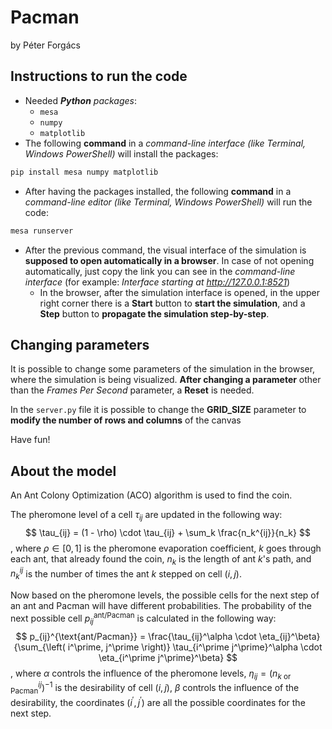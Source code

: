 # Pacman
by Péter Forgács

## Instructions to run the code

- Needed *__Python__ packages*:
    - `mesa`
    - `numpy`
    - `matplotlib`
- The following **command** in a *command-line interface (like Terminal, Windows PowerShell)* will install the packages:
```bash
pip install mesa numpy matplotlib
```
- After having the packages installed, the following **command** in a *command-line editor (like Terminal, Windows PowerShell)* will run the code:
```bash
mesa runserver
```
- After the previous command, the visual interface of the simulation is **supposed to open automatically in a browser**. In case of not opening automatically, just copy the link you can see in the *command-line interface* (for example: *Interface starting at http://127.0.0.1:8521*)
    - In the browser, after the simulation interface is opened, in the upper right corner there is a **Start** button to **start the simulation**, and a **Step** button to **propagate the simulation step-by-step**.

## Changing parameters

It is possible to change some parameters of the simulation in the browser, where the simulation is being visualized. **After changing a parameter** other than the *Frames Per Second* parameter, a **Reset** is needed.

In the `server.py` file it is possible to change the **GRID_SIZE** parameter to **modify the number of rows and columns** of the canvas

Have fun!

## About the model

An Ant Colony Optimization (ACO) algorithm is used to find the coin.

The pheromone level of a cell $\tau_{ij}$ are updated in the following way:
$$
\tau_{ij} = (1 - \rho) \cdot \tau_{ij} + \sum_k \frac{n_k^{ij}}{n_k}
$$
, where $\rho \in \left[ 0, 1 \right]$ is the pheromone evaporation coefficient, $k$ goes through each ant, that already found the coin, $n_k$ is the length of ant $k$'s path, and $n_k^{ij}$ is the number of times the ant $k$ stepped on cell $\left( i, j \right)$.

Now based on the pheromone levels, the possible cells for the next step of an ant and Pacman will have different probabilities. The probability of the next possible cell $p_{ij}^{\text{ant/Pacman}}$ is calculated in the following way:
$$
p_{ij}^{\text{ant/Pacman}} = \frac{\tau_{ij}^\alpha \cdot \eta_{ij}^\beta}{\sum_{\left( i^\prime, j^\prime \right)} \tau_{i^\prime j^\prime}^\alpha \cdot \eta_{i^\prime j^\prime}^\beta}
$$
, where $\alpha$ controls the influence of the pheromone levels, $\eta_{ij} = \left( n_{k\text{ or Pacman}}^{ij} \right)^{-1}$ is the desirability of cell $\left( i, j \right)$, $\beta$ controls the influence of the desirability, the coordinates $\left( i^\prime, j^\prime \right)$ are all the possible coordinates for the next step.
